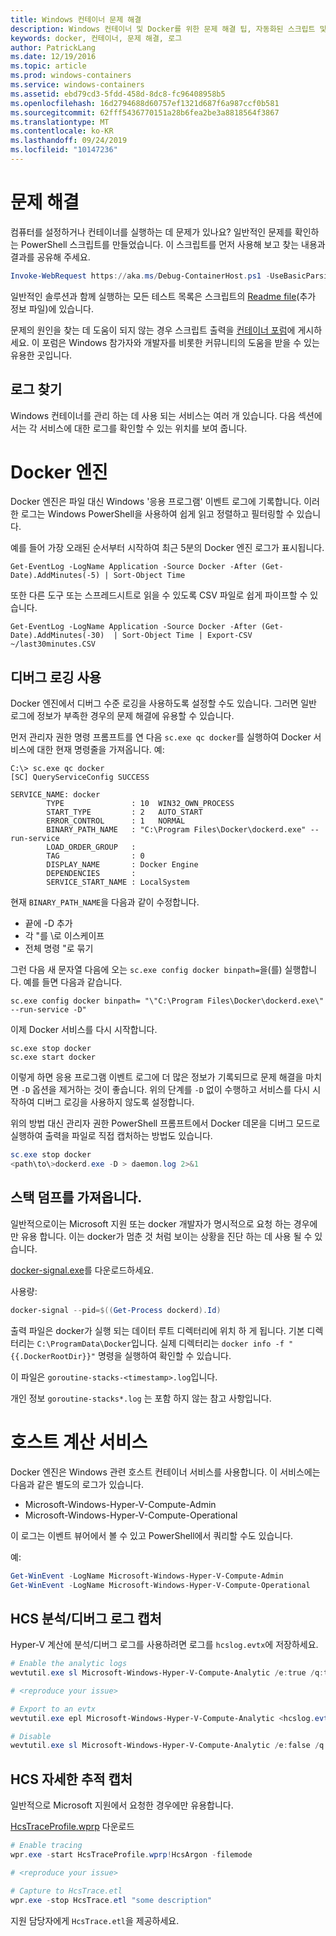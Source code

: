 ```yaml
---
title: Windows 컨테이너 문제 해결
description: Windows 컨테이너 및 Docker를 위한 문제 해결 팁, 자동화된 스크립트 및 로그 정보
keywords: docker, 컨테이너, 문제 해결, 로그
author: PatrickLang
ms.date: 12/19/2016
ms.topic: article
ms.prod: windows-containers
ms.service: windows-containers
ms.assetid: ebd79cd3-5fdd-458d-8dc8-fc96408958b5
ms.openlocfilehash: 16d2794688d60757ef1321d687f6a987ccf0b581
ms.sourcegitcommit: 62fff5436770151a28b6fea2be3a8818564f3867
ms.translationtype: MT
ms.contentlocale: ko-KR
ms.lasthandoff: 09/24/2019
ms.locfileid: "10147236"
---
```

# <a name="troubleshooting"></a>문제 해결

컴퓨터를 설정하거나 컨테이너를 실행하는 데 문제가 있나요? 일반적인 문제를 확인하는 PowerShell 스크립트를 만들었습니다. 이 스크립트를 먼저 사용해 보고 찾는 내용과 결과를 공유해 주세요.

```PowerShell
Invoke-WebRequest https://aka.ms/Debug-ContainerHost.ps1 -UseBasicParsing | Invoke-Expression
```
일반적인 솔루션과 함께 실행하는 모든 테스트 목록은 스크립트의 [Readme file](https://github.com/Microsoft/Virtualization-Documentation/blob/live/windows-server-container-tools/Debug-ContainerHost/README.md)(추가 정보 파일)에 있습니다.

문제의 원인을 찾는 데 도움이 되지 않는 경우 스크립트 출력을 [컨테이너 포럼](https://social.msdn.microsoft.com/Forums/home?forum=windowscontainers)에 게시하세요. 이 포럼은 Windows 참가자와 개발자를 비롯한 커뮤니티의 도움을 받을 수 있는 유용한 곳입니다.


## <a name="finding-logs"></a>로그 찾기
Windows 컨테이너를 관리 하는 데 사용 되는 서비스는 여러 개 있습니다. 다음 섹션에서는 각 서비스에 대한 로그를 확인할 수 있는 위치를 보여 줍니다.

# <a name="docker-engine"></a>Docker 엔진
Docker 엔진은 파일 대신 Windows '응용 프로그램' 이벤트 로그에 기록합니다. 이러한 로그는 Windows PowerShell을 사용하여 쉽게 읽고 정렬하고 필터링할 수 있습니다.

예를 들어 가장 오래된 순서부터 시작하여 최근 5분의 Docker 엔진 로그가 표시됩니다.

```
Get-EventLog -LogName Application -Source Docker -After (Get-Date).AddMinutes(-5) | Sort-Object Time 
```

또한 다른 도구 또는 스프레드시트로 읽을 수 있도록 CSV 파일로 쉽게 파이프할 수 있습니다.

```
Get-EventLog -LogName Application -Source Docker -After (Get-Date).AddMinutes(-30)  | Sort-Object Time | Export-CSV ~/last30minutes.CSV
```

## <a name="enabling-debug-logging"></a>디버그 로깅 사용
Docker 엔진에서 디버그 수준 로깅을 사용하도록 설정할 수도 있습니다. 그러면 일반 로그에 정보가 부족한 경우의 문제 해결에 유용할 수 있습니다.

먼저 관리자 권한 명령 프롬프트를 연 다음 `sc.exe qc docker`를 실행하여 Docker 서비스에 대한 현재 명령줄을 가져옵니다.
예:
```
C:\> sc.exe qc docker
[SC] QueryServiceConfig SUCCESS

SERVICE_NAME: docker
        TYPE               : 10  WIN32_OWN_PROCESS
        START_TYPE         : 2   AUTO_START
        ERROR_CONTROL      : 1   NORMAL
        BINARY_PATH_NAME   : "C:\Program Files\Docker\dockerd.exe" --run-service
        LOAD_ORDER_GROUP   :
        TAG                : 0
        DISPLAY_NAME       : Docker Engine
        DEPENDENCIES       :
        SERVICE_START_NAME : LocalSystem
```

현재 `BINARY_PATH_NAME`을 다음과 같이 수정합니다.
- 끝에 -D 추가
- 각 "를 \로 이스케이프
- 전체 명령 "로 묶기

그런 다음 새 문자열 다음에 오는 `sc.exe config docker binpath=`을(를) 실행합니다. 예를 들면 다음과 같습니다. 
```
sc.exe config docker binpath= "\"C:\Program Files\Docker\dockerd.exe\" --run-service -D"
```


이제 Docker 서비스를 다시 시작합니다.
```
sc.exe stop docker
sc.exe start docker
```

이렇게 하면 응용 프로그램 이벤트 로그에 더 많은 정보가 기록되므로 문제 해결을 마치면 `-D` 옵션을 제거하는 것이 좋습니다. 위의 단계를 `-D` 없이 수행하고 서비스를 다시 시작하여 디버그 로깅을 사용하지 않도록 설정합니다.

위의 방법 대신 관리자 권한 PowerShell 프롬프트에서 Docker 데몬을 디버그 모드로 실행하여 출력을 파일로 직접 캡처하는 방법도 있습니다.
```PowerShell
sc.exe stop docker
<path\to\>dockerd.exe -D > daemon.log 2>&1
```

## <a name="obtaining-stack-dump"></a>스택 덤프를 가져옵니다.

일반적으로이는 Microsoft 지원 또는 docker 개발자가 명시적으로 요청 하는 경우에만 유용 합니다. 이는 docker가 멈춘 것 처럼 보이는 상황을 진단 하는 데 사용 될 수 있습니다. 

[docker-signal.exe](https://github.com/jhowardmsft/docker-signal)를 다운로드하세요.

사용량:
```PowerShell
docker-signal --pid=$((Get-Process dockerd).Id)
```

출력 파일은 docker가 실행 되는 데이터 루트 디렉터리에 위치 하 게 됩니다. 기본 디렉터리는 `C:\ProgramData\Docker`입니다. 실제 디렉터리는 `docker info -f "{{.DockerRootDir}}"` 명령을 실행하여 확인할 수 있습니다.

이 파일은 `goroutine-stacks-<timestamp>.log`입니다.

개인 정보 `goroutine-stacks*.log` 는 포함 하지 않는 참고 사항입니다.


# <a name="host-compute-service"></a>호스트 계산 서비스
Docker 엔진은 Windows 관련 호스트 컨테이너 서비스를 사용합니다. 이 서비스에는 다음과 같은 별도의 로그가 있습니다. 
- Microsoft-Windows-Hyper-V-Compute-Admin
- Microsoft-Windows-Hyper-V-Compute-Operational

이 로그는 이벤트 뷰어에서 볼 수 있고 PowerShell에서 쿼리할 수도 있습니다.

예:
```PowerShell
Get-WinEvent -LogName Microsoft-Windows-Hyper-V-Compute-Admin
Get-WinEvent -LogName Microsoft-Windows-Hyper-V-Compute-Operational 
```

## <a name="capturing-hcs-analyticdebug-logs"></a>HCS 분석/디버그 로그 캡처

Hyper-V 계산에 분석/디버그 로그를 사용하려면 로그를 `hcslog.evtx`에 저장하세요.

```PowerShell
# Enable the analytic logs
wevtutil.exe sl Microsoft-Windows-Hyper-V-Compute-Analytic /e:true /q:true

# <reproduce your issue>

# Export to an evtx
wevtutil.exe epl Microsoft-Windows-Hyper-V-Compute-Analytic <hcslog.evtx>

# Disable
wevtutil.exe sl Microsoft-Windows-Hyper-V-Compute-Analytic /e:false /q:true
```

## <a name="capturing-hcs-verbose-tracing"></a>HCS 자세한 추적 캡처

일반적으로 Microsoft 지원에서 요청한 경우에만 유용합니다. 

[HcsTraceProfile.wprp](https://gist.github.com/jhowardmsft/71b37956df0b4248087c3849b97d8a71) 다운로드

```PowerShell
# Enable tracing
wpr.exe -start HcsTraceProfile.wprp!HcsArgon -filemode

# <reproduce your issue>

# Capture to HcsTrace.etl
wpr.exe -stop HcsTrace.etl "some description"
```

지원 담당자에게 `HcsTrace.etl`을 제공하세요.
